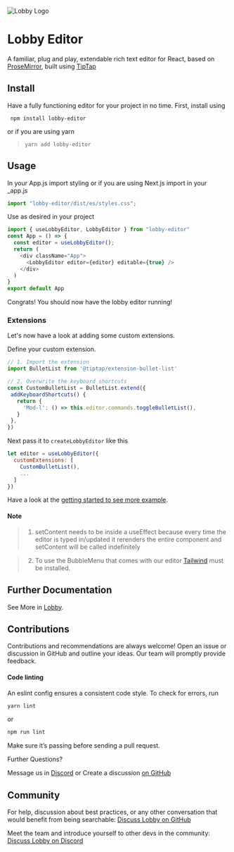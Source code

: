 
![Lobby Logo](https://uploads-ssl.webflow.com/62d5c8c70f4a12f8dedb0687/62da19a5e440cccca0ecba8e_logomark-color-p-500.png)
# Lobby Editor

A familiar, plug and play, extendable rich text editor for React, based on [ProseMirror](https://github.com/ProseMirror/prosemirror), built using [TipTap](https://tiptap.dev/)

## Install

Have a fully functioning editor for your project in no time. First, install using

``` npm install lobby-editor```

or if you are using yarn

> `yarn add lobby-editor`

## Usage

In your App.js import styling or if you are using Next.js import in your _app.js

 ```js
import "lobby-editor/dist/es/styles.css";
```

Use as desired in your project

```js
import { useLobbyEditor, LobbyEditor } from "lobby-editor"
const App = () => {
  const editor = useLobbyEditor();
  return (
    <div className="App">
      <LobbyEditor editor={editor} editable={true} />
    </div>
  )
}
export default App
```
Congrats! You should now have the lobby editor running!

### Extensions
Let's now have a look at adding some custom extensions.

Define your custom extension.

 ```jsx
 // 1. Import the extension
import BulletList from '@tiptap/extension-bullet-list'

// 2. Overwrite the keyboard shortcuts
const CustomBulletList = BulletList.extend({
  addKeyboardShortcuts() {
    return {
      'Mod-l': () => this.editor.commands.toggleBulletList(),
    }
  },
})
 ```

 Next pass it to `createLobbyEditor` like this

  ```jsx
  let editor = useLobbyEditor({
    customExtensions: [
      CustomBulletList(),
      ...
    ]
  })
  ```

Have a look at the [getting started to see more example](https://beta.lobby.so//documentId?id=cl3syyyvl148024e0ed4159jpt).

#### Note
> 1. setContent needs to be inside a useEffect because every time the editor is typed in/updated it rerenders the entire component and setContent will be called indefinitely

> 2. To use the BubbleMenu that comes with our editor
[Tailwind](https://tailwindcss.com/) must be installed.

## Further Documentation

See More in [Lobby](https://beta.lobby.so/documentId?id=cl338bju797754g7s90gs4tqu).

## Contributions

Contributions and recommendations are always welcome! Open an issue or discussion in GitHub and outline your ideas. Our team will promptly provide feedback.

 #### Code linting

An eslint config ensures a consistent code style. To check for errors, run 
```bash
yarn lint
```
or
```bash
npm run lint
```

 Make sure it’s passing before sending a pull request.

Further Questions?

Message us in [Discord](https://discord.gg/tBrTJeYQCm) or Create a discussion [on GitHub](https://github.com/lobbylabs/lobby-editor/discussions)
## Community

For help, discussion about best practices, or any other conversation that would benefit from being searchable:
[Discuss Lobby on GitHub](https://github.com/lobbylabs/lobby-editor/discussions)

Meet the team and introduce yourself to other devs in the community:
[Discuss Lobby on Discord](https://discord.gg/tBrTJeYQCm)

